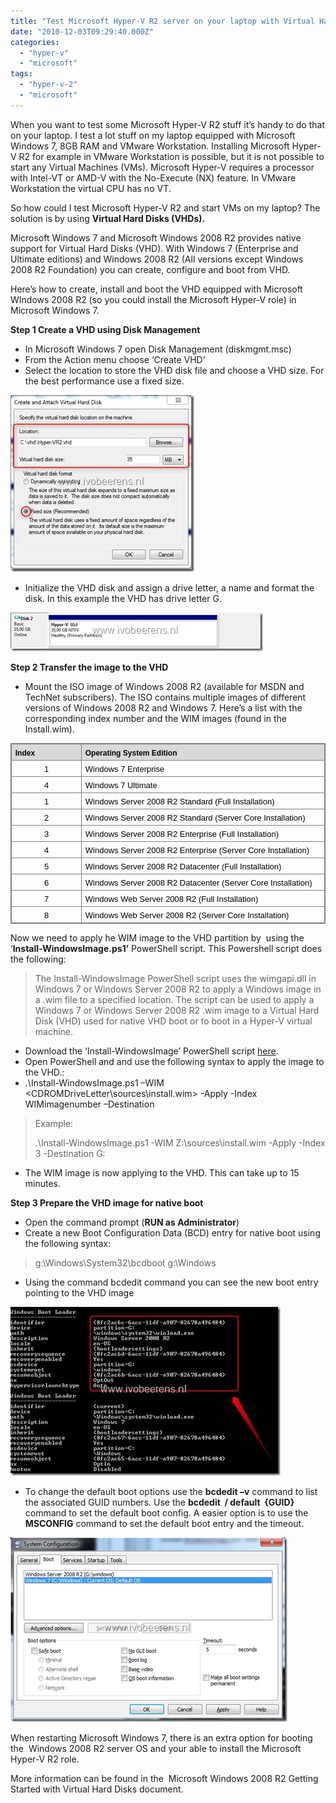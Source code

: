 ```yaml
---
title: "Test Microsoft Hyper-V R2 server on your laptop with Virtual Hard Disk (VHD)"
date: "2010-12-03T09:29:40.000Z"
categories: 
  - "hyper-v"
  - "microsoft"
tags: 
  - "hyper-v-2"
  - "microsoft"
---
```


When you want to test some Microsoft Hyper-V R2 stuff it’s handy to do that on your laptop. I test a lot stuff on my laptop equipped with Microsoft Windows 7, 8GB RAM and VMware Workstation. Installing Microsoft Hyper-V R2 for example in VMware Workstation is possible, but it is not possible to start any Virtual Machines (VMs). Microsoft Hyper-V requires a processor with Intel-VT or AMD-V with the No-Execute (NX) feature. In VMware Workstation the virtual CPU has no VT.

So how could I test Microsoft Hyper-V R2 and start VMs on my laptop? The solution is by using **Virtual Hard Disks (VHDs).**

Microsoft Windows 7 and Microsoft Windows 2008 R2 provides native support for Virtual Hard Disks (VHD). With Windows 7 (Enterprise and Ultimate editions) and Windows 2008 R2 (All versions except Windows 2008 R2 Foundation) you can create, configure and boot from VHD.

Here’s how to create, install and boot the VHD equipped with Microsoft WIndows 2008 R2 (so you could install the Microsoft Hyper-V role) in Microsoft Windows 7.

**Step 1 Create a VHD using Disk Management**

- In Microsoft Windows 7 open Disk Management (diskmgmt.msc)
- From the Action menu choose ‘Create VHD’
- Select the location to store the VHD disk file and choose a VHD size. For the best performance use a fixed size.

[![2010-12-02 11h14_54](images/2010-12-02-11h14_54_thumb.jpg "2010-12-02 11h14_54")](https://www.ivobeerens.nl/wp-content/uploads/2010/12/2010-12-02-11h14_54.jpg)

- Initialize the VHD disk and assign a drive letter, a name and format the disk. In this example the VHD has drive letter G.

[![2010-12-02 11h13_30](images/2010-12-02-11h13_30_thumb.jpg "2010-12-02 11h13_30")](https://www.ivobeerens.nl/wp-content/uploads/2010/12/2010-12-02-11h13_30.jpg)

**Step 2 Transfer the image to the VHD**

- Mount the ISO image of Windows 2008 R2 (available for MSDN and TechNet subscribers). The ISO contains multiple images of different versions of Windows 2008 R2 and Windows 7. Here’s a list with the corresponding index number and the WIM images (found in the Install.wim).

<table style="border-bottom: medium none; border-left: medium none; border-collapse: collapse; border-top: medium none; border-right: medium none; mso-border-alt: solid gray 1.5pt; mso-yfti-tbllook: 480; mso-padding-alt: 0cm 4.3pt 0cm 4.3pt; mso-border-insideh: .75pt solid gray; mso-border-insidev: .75pt solid gray" class="MsoNormalTable" border="1" cellspacing="0" cellpadding="0"><tbody><tr style="mso-yfti-irow: 0; mso-yfti-firstrow: yes"><td style="border-bottom: gray 1pt solid; border-left: gray 1.5pt solid; padding-bottom: 0cm; padding-left: 4.3pt; width: 89.8pt; padding-right: 4.3pt; background: #d9d9d9; border-top: gray 1.5pt solid; border-right: gray 1pt solid; padding-top: 0cm; mso-border-top-alt: 1.5pt; mso-border-left-alt: 1.5pt; mso-border-bottom-alt: .5pt; mso-border-right-alt: .75pt; mso-border-color-alt: gray; mso-border-style-alt: solid" valign="top" width="120"><p style="page-break-after: avoid; margin: 3pt 0cm" class="MsoNormal"><b style="mso-bidi-font-weight: normal"><span style="font-size: 9pt" lang="EN-US"><font color="#000000" face="Arial">Index</font></span></b></p></td><td style="border-bottom: gray 1pt solid; padding-bottom: 0cm; padding-left: 4.3pt; width: 350.8pt; padding-right: 4.3pt; background: #d9d9d9; border-left-color: #f0f0f0; border-top: gray 1.5pt solid; border-right: gray 1.5pt solid; padding-top: 0cm; mso-border-top-alt: 1.5pt; mso-border-left-alt: .75pt; mso-border-bottom-alt: .5pt; mso-border-right-alt: 1.5pt; mso-border-color-alt: gray; mso-border-style-alt: solid" valign="top" width="468"><p style="page-break-after: avoid; margin: 3pt 0cm" class="MsoNormal"><b style="mso-bidi-font-weight: normal"><span style="font-size: 9pt" lang="EN-US"><font color="#000000" face="Arial">Operating System Edition</font></span></b></p></td></tr></tbody><tbody><tr style="mso-yfti-irow: 1"><td style="border-bottom: gray 1pt solid; border-left: gray 1.5pt solid; padding-bottom: 0cm; background-color: transparent; border-top-color: #f0f0f0; padding-left: 4.3pt; width: 89.8pt; padding-right: 4.3pt; border-right: gray 1pt solid; padding-top: 0cm; mso-border-alt: solid gray .75pt; mso-border-top-alt: solid gray .75pt; mso-border-left-alt: solid gray 1.5pt" valign="top" width="120"><p style="text-align: center; margin: 3pt 0cm" class="MsoNormal" align="center"><span lang="EN-US"><font size="2"><font color="#000000" face="Arial">1</font></font></span></p></td><td style="border-bottom: gray 1pt solid; padding-bottom: 0cm; background-color: transparent; border-top-color: #f0f0f0; padding-left: 4.3pt; width: 350.8pt; padding-right: 4.3pt; border-left-color: #f0f0f0; border-right: gray 1.5pt solid; padding-top: 0cm; mso-border-alt: solid gray .75pt; mso-border-top-alt: solid gray .75pt; mso-border-left-alt: solid gray .75pt; mso-border-right-alt: solid gray 1.5pt" valign="top" width="468"><p style="margin: 3pt 0cm" class="MsoNormal"><span lang="EN-US"><font size="2"><font color="#000000" face="Arial">Windows 7 Enterprise</font></font></span></p></td></tr><tr style="mso-yfti-irow: 2"><td style="border-bottom: gray 1pt solid; border-left: gray 1.5pt solid; padding-bottom: 0cm; background-color: transparent; border-top-color: #f0f0f0; padding-left: 4.3pt; width: 89.8pt; padding-right: 4.3pt; border-right: gray 1pt solid; padding-top: 0cm; mso-border-alt: solid gray .75pt; mso-border-top-alt: solid gray .75pt; mso-border-left-alt: solid gray 1.5pt" valign="top" width="120"><p style="text-align: center; margin: 3pt 0cm" class="MsoNormal" align="center"><span lang="EN-US"><font size="2"><font color="#000000" face="Arial">4</font></font></span></p></td><td style="border-bottom: gray 1pt solid; padding-bottom: 0cm; background-color: transparent; border-top-color: #f0f0f0; padding-left: 4.3pt; width: 350.8pt; padding-right: 4.3pt; border-left-color: #f0f0f0; border-right: gray 1.5pt solid; padding-top: 0cm; mso-border-alt: solid gray .75pt; mso-border-top-alt: solid gray .75pt; mso-border-left-alt: solid gray .75pt; mso-border-right-alt: solid gray 1.5pt" valign="top" width="468"><p style="margin: 3pt 0cm" class="MsoNormal"><span lang="EN-US"><font size="2"><font color="#000000" face="Arial">Windows 7 Ultimate</font></font></span></p></td></tr><tr style="mso-yfti-irow: 3"><td style="border-bottom: gray 1pt solid; border-left: gray 1.5pt solid; padding-bottom: 0cm; background-color: transparent; border-top-color: #f0f0f0; padding-left: 4.3pt; width: 89.8pt; padding-right: 4.3pt; border-right: gray 1pt solid; padding-top: 0cm; mso-border-alt: solid gray .75pt; mso-border-top-alt: solid gray .75pt; mso-border-left-alt: solid gray 1.5pt" valign="top" width="120"><p style="text-align: center; margin: 3pt 0cm" class="MsoNormal" align="center"><span lang="EN-US"><font size="2"><font color="#000000" face="Arial">1</font></font></span></p></td><td style="border-bottom: gray 1pt solid; padding-bottom: 0cm; background-color: transparent; border-top-color: #f0f0f0; padding-left: 4.3pt; width: 350.8pt; padding-right: 4.3pt; border-left-color: #f0f0f0; border-right: gray 1.5pt solid; padding-top: 0cm; mso-border-alt: solid gray .75pt; mso-border-top-alt: solid gray .75pt; mso-border-left-alt: solid gray .75pt; mso-border-right-alt: solid gray 1.5pt" valign="top" width="468"><p style="margin: 3pt 0cm" class="MsoNormal"><span lang="EN-US"><font size="2"><font color="#000000" face="Arial">Windows Server 2008 R2 Standard (Full Installation)</font></font></span></p></td></tr><tr style="mso-yfti-irow: 4"><td style="border-bottom: gray 1pt solid; border-left: gray 1.5pt solid; padding-bottom: 0cm; background-color: transparent; border-top-color: #f0f0f0; padding-left: 4.3pt; width: 89.8pt; padding-right: 4.3pt; border-right: gray 1pt solid; padding-top: 0cm; mso-border-alt: solid gray .75pt; mso-border-top-alt: solid gray .75pt; mso-border-left-alt: solid gray 1.5pt" valign="top" width="120"><p style="text-align: center; margin: 3pt 0cm" class="MsoNormal" align="center"><span lang="EN-US"><font size="2"><font color="#000000" face="Arial">2</font></font></span></p></td><td style="border-bottom: gray 1pt solid; padding-bottom: 0cm; background-color: transparent; border-top-color: #f0f0f0; padding-left: 4.3pt; width: 350.8pt; padding-right: 4.3pt; border-left-color: #f0f0f0; border-right: gray 1.5pt solid; padding-top: 0cm; mso-border-alt: solid gray .75pt; mso-border-top-alt: solid gray .75pt; mso-border-left-alt: solid gray .75pt; mso-border-right-alt: solid gray 1.5pt" valign="top" width="468"><p style="margin: 3pt 0cm" class="MsoNormal"><span lang="EN-US"><font size="2"><font color="#000000" face="Arial">Windows Server 2008 R2 Standard (Server Core Installation)</font></font></span></p></td></tr><tr style="mso-yfti-irow: 5"><td style="border-bottom: gray 1pt solid; border-left: gray 1.5pt solid; padding-bottom: 0cm; background-color: transparent; border-top-color: #f0f0f0; padding-left: 4.3pt; width: 89.8pt; padding-right: 4.3pt; border-right: gray 1pt solid; padding-top: 0cm; mso-border-alt: solid gray .75pt; mso-border-top-alt: solid gray .75pt; mso-border-left-alt: solid gray 1.5pt" valign="top" width="120"><p style="text-align: center; margin: 3pt 0cm" class="MsoNormal" align="center"><span lang="EN-US"><font size="2"><font color="#000000" face="Arial">3</font></font></span></p></td><td style="border-bottom: gray 1pt solid; padding-bottom: 0cm; background-color: transparent; border-top-color: #f0f0f0; padding-left: 4.3pt; width: 350.8pt; padding-right: 4.3pt; border-left-color: #f0f0f0; border-right: gray 1.5pt solid; padding-top: 0cm; mso-border-alt: solid gray .75pt; mso-border-top-alt: solid gray .75pt; mso-border-left-alt: solid gray .75pt; mso-border-right-alt: solid gray 1.5pt" valign="top" width="468"><p style="margin: 3pt 0cm" class="MsoNormal"><span lang="EN-US"><font size="2"><font color="#000000" face="Arial">Windows Server 2008 R2 Enterprise (Full Installation)</font></font></span></p></td></tr><tr style="mso-yfti-irow: 6"><td style="border-bottom: gray 1pt solid; border-left: gray 1.5pt solid; padding-bottom: 0cm; background-color: transparent; border-top-color: #f0f0f0; padding-left: 4.3pt; width: 89.8pt; padding-right: 4.3pt; border-right: gray 1pt solid; padding-top: 0cm; mso-border-alt: solid gray .75pt; mso-border-top-alt: solid gray .75pt; mso-border-left-alt: solid gray 1.5pt" valign="top" width="120"><p style="text-align: center; margin: 3pt 0cm" class="MsoNormal" align="center"><span lang="EN-US"><font size="2"><font color="#000000" face="Arial">4</font></font></span></p></td><td style="border-bottom: gray 1pt solid; padding-bottom: 0cm; background-color: transparent; border-top-color: #f0f0f0; padding-left: 4.3pt; width: 350.8pt; padding-right: 4.3pt; border-left-color: #f0f0f0; border-right: gray 1.5pt solid; padding-top: 0cm; mso-border-alt: solid gray .75pt; mso-border-top-alt: solid gray .75pt; mso-border-left-alt: solid gray .75pt; mso-border-right-alt: solid gray 1.5pt" valign="top" width="468"><p style="margin: 3pt 0cm" class="MsoNormal"><span lang="EN-US"><font size="2"><font color="#000000" face="Arial">Windows Server 2008 R2 Enterprise (Server Core Installation)</font></font></span></p></td></tr><tr style="mso-yfti-irow: 7"><td style="border-bottom: gray 1pt solid; border-left: gray 1.5pt solid; padding-bottom: 0cm; background-color: transparent; border-top-color: #f0f0f0; padding-left: 4.3pt; width: 89.8pt; padding-right: 4.3pt; border-right: gray 1pt solid; padding-top: 0cm; mso-border-alt: solid gray .75pt; mso-border-top-alt: solid gray .75pt; mso-border-left-alt: solid gray 1.5pt" valign="top" width="120"><p style="text-align: center; margin: 3pt 0cm" class="MsoNormal" align="center"><span lang="EN-US"><font size="2"><font color="#000000" face="Arial">5</font></font></span></p></td><td style="border-bottom: gray 1pt solid; padding-bottom: 0cm; background-color: transparent; border-top-color: #f0f0f0; padding-left: 4.3pt; width: 350.8pt; padding-right: 4.3pt; border-left-color: #f0f0f0; border-right: gray 1.5pt solid; padding-top: 0cm; mso-border-alt: solid gray .75pt; mso-border-top-alt: solid gray .75pt; mso-border-left-alt: solid gray .75pt; mso-border-right-alt: solid gray 1.5pt" valign="top" width="468"><p style="margin: 3pt 0cm" class="MsoNormal"><span lang="EN-US"><font size="2"><font color="#000000" face="Arial">Windows Server 2008 R2 Datacenter (Full Installation)</font></font></span></p></td></tr><tr style="mso-yfti-irow: 8"><td style="border-bottom: gray 1pt solid; border-left: gray 1.5pt solid; padding-bottom: 0cm; background-color: transparent; border-top-color: #f0f0f0; padding-left: 4.3pt; width: 89.8pt; padding-right: 4.3pt; border-right: gray 1pt solid; padding-top: 0cm; mso-border-alt: solid gray .75pt; mso-border-top-alt: solid gray .75pt; mso-border-left-alt: solid gray 1.5pt" valign="top" width="120"><p style="text-align: center; margin: 3pt 0cm" class="MsoNormal" align="center"><span lang="EN-US"><font size="2"><font color="#000000" face="Arial">6</font></font></span></p></td><td style="border-bottom: gray 1pt solid; padding-bottom: 0cm; background-color: transparent; border-top-color: #f0f0f0; padding-left: 4.3pt; width: 350.8pt; padding-right: 4.3pt; border-left-color: #f0f0f0; border-right: gray 1.5pt solid; padding-top: 0cm; mso-border-alt: solid gray .75pt; mso-border-top-alt: solid gray .75pt; mso-border-left-alt: solid gray .75pt; mso-border-right-alt: solid gray 1.5pt" valign="top" width="468"><p style="margin: 3pt 0cm" class="MsoNormal"><span lang="EN-US"><font size="2"><font color="#000000" face="Arial">Windows Server 2008 R2 Datacenter (Server Core Installation)</font></font></span></p></td></tr><tr style="mso-yfti-irow: 9"><td style="border-bottom: gray 1pt solid; border-left: gray 1.5pt solid; padding-bottom: 0cm; background-color: transparent; border-top-color: #f0f0f0; padding-left: 4.3pt; width: 89.8pt; padding-right: 4.3pt; border-right: gray 1pt solid; padding-top: 0cm; mso-border-alt: solid gray .75pt; mso-border-top-alt: solid gray .75pt; mso-border-left-alt: solid gray 1.5pt" valign="top" width="120"><p style="text-align: center; margin: 3pt 0cm" class="MsoNormal" align="center"><span lang="EN-US"><font size="2"><font color="#000000" face="Arial">7</font></font></span></p></td><td style="border-bottom: gray 1pt solid; padding-bottom: 0cm; background-color: transparent; border-top-color: #f0f0f0; padding-left: 4.3pt; width: 350.8pt; padding-right: 4.3pt; border-left-color: #f0f0f0; border-right: gray 1.5pt solid; padding-top: 0cm; mso-border-alt: solid gray .75pt; mso-border-top-alt: solid gray .75pt; mso-border-left-alt: solid gray .75pt; mso-border-right-alt: solid gray 1.5pt" valign="top" width="468"><p style="margin: 3pt 0cm" class="MsoNormal"><span lang="EN-US"><font size="2"><font color="#000000" face="Arial">Windows Web Server 2008 R2 (Full Installation)</font></font></span></p></td></tr><tr style="mso-yfti-irow: 10; mso-yfti-lastrow: yes"><td style="border-bottom: gray 1.5pt solid; border-left: gray 1.5pt solid; padding-bottom: 0cm; background-color: transparent; border-top-color: #f0f0f0; padding-left: 4.3pt; width: 89.8pt; padding-right: 4.3pt; border-right: gray 1pt solid; padding-top: 0cm; mso-border-top-alt: .75pt; mso-border-left-alt: 1.5pt; mso-border-bottom-alt: 1.5pt; mso-border-right-alt: .75pt; mso-border-color-alt: gray; mso-border-style-alt: solid" valign="top" width="120"><p style="text-align: center; margin: 3pt 0cm" class="MsoNormal" align="center"><span lang="EN-US"><font size="2"><font color="#000000" face="Arial">8</font></font></span></p></td><td style="border-bottom: gray 1.5pt solid; padding-bottom: 0cm; background-color: transparent; border-top-color: #f0f0f0; padding-left: 4.3pt; width: 350.8pt; padding-right: 4.3pt; border-left-color: #f0f0f0; border-right: gray 1.5pt solid; padding-top: 0cm; mso-border-top-alt: solid gray .75pt; mso-border-left-alt: solid gray .75pt" valign="top" width="468"><p style="margin: 3pt 0cm" class="MsoNormal"><span lang="EN-US"><font size="2"><font color="#000000" face="Arial">Windows Web Server 2008 R2 (Server Core Installation)</font></font></span></p></td></tr></tbody></table>

Now we need to apply he WIM image to the VHD partition by  using the  ‘**Install-WindowsImage.ps1’** PowerShell script. This Powershell script does the following:

> The Install-WindowsImage PowerShell script uses the wimgapi.dll in Windows 7 or Windows Server 2008 R2 to apply a Windows image in a .wim file to a specified location. The script can be used to apply a Windows 7 or Windows Server 2008 R2 .wim image to a Virtual Hard Disk (VHD) used for native VHD boot or to boot in a Hyper-V virtual machine.

- Download the ‘Install-WindowsImage’ PowerShell script [here](http://code.msdn.microsoft.com/InstallWindowsImage).
- Open PowerShell and and use the following syntax to apply the image to the VHD.:
- .\\Install-WindowsImage.ps1 –WIM  <CDROMDriveLetter\\sources\\install.wim> -Apply -Index WIMimagenumber –Destination <VHD Drive>

> Example:
> 
> .\\Install-WindowsImage.ps1 -WIM Z:\\sources\\install.wim -Apply -Index 3 -Destination G:

- The WIM image is now applying to the VHD. This can take up to 15 minutes.

**Step 3 Prepare the VHD image for native boot**

- Open the command prompt (**RUN as Administrator**)
- Create a new Boot Configuration Data (BCD) entry for native boot using the following syntax:

> g:\\Windows\\System32\\bcdboot g:\\Windows

- Using the command bcdedit command you can see the new boot entry pointing to the VHD image

[![2010-12-02 12h50_02](images/2010-12-02-12h50_02_thumb.jpg "2010-12-02 12h50_02")](https://www.ivobeerens.nl/wp-content/uploads/2010/12/2010-12-02-12h50_02.jpg)

- To change the default boot options use the **bcdedit –v** command to list the associated GUID numbers. Use the **bcdedit  / default  {GUID}** command to set the default boot config. A easier option is to use the **MSCONFIG** command to set the default boot entry and the timeout.

[![image](images/image_thumb.png "image")](https://www.ivobeerens.nl/wp-content/uploads/2010/12/image.png) 

When restarting Microsoft Windows 7, there is an extra option for booting the  Windows 2008 R2 server OS and your able to install the Microsoft Hyper-V R2 role.

More information can be found in the  Microsoft Windows 2008 R2 Getting Started with Virtual Hard Disks document.
